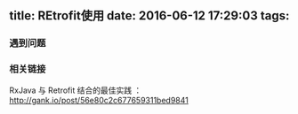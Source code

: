 title: REtrofit使用
date: 2016-06-12 17:29:03
tags:
---
### 遇到问题

### 相关链接
RxJava 与 Retrofit 结合的最佳实践 ：http://gank.io/post/56e80c2c677659311bed9841